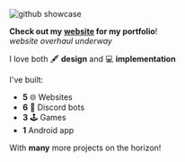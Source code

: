 ![github showcase](https://i.imgur.com/CXhM3qw.png)

**Check out my [website](https://adamelaoud.com) for my portfolio**!  
*website overhaul underway*

I love both 🖋️ **design** and 💻 **implementation**

I've built:  
- **5** 🌐 Websites
- **6** 🤖 Discord bots
- **3** 🕹️ Games
- **1** Android app

With **many** more projects on the horizon!

